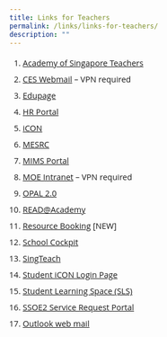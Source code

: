 ```yaml
---
title: Links for Teachers
permalink: /links/links-for-teachers/
description: ""
---
```

<ol style="margin-top:5px;">
<li style="font-size:14.5px; line-height:2;font-family:Open Sans;"><a href="https://academyofsingaporeteachers.moe.edu.sg/" target="_blank" rel="noopener noreferrer"style="font-family:Open Sans;">Academy of Singapore Teachers</a></li>
<li style="font-size:14.5px; line-height:2;font-family:Open Sans;"><a href="https://schools.gov.sg/owa/" target="_blank" rel="noopener noreferrer"style="font-family:Open Sans;">CES Webmail</a>&nbsp;&ndash; VPN required</li>
<li style="font-size:14.5px; line-height:2;font-family:Open Sans;"><a href="https://peihwasec.edupage.org/" target="_blank" rel="noopener noreferrer"style="font-family:Open Sans;">Edupage</a></li>
<li style="font-size:14.5px; line-height:2;font-family:Open Sans;"><a href="https://www.hrp.gov.sg/" target="_blank" rel="noopener noreferrer"style="font-family:Open Sans;">HR Portal</a></li>
<li style="font-size:14.5px; line-height:2;font-family:Open Sans;"><a href="http://icon.moe.edu.sg/" target="_blank" rel="noopener noreferrer"style="font-family:Open Sans;">iCON</a></li>
<li style="font-size:14.5px; line-height:2;font-family:Open Sans;"><a href="http://www.mesrc.net/" target="_blank" rel="noopener noreferrer"style="font-family:Open Sans;">MESRC</a></li>
<li style="font-size:14.5px; line-height:2;font-family:Open Sans;"><a href="https://portal.mims.moe.gov.sg/" target="_blank" rel="noopener noreferrer"style="font-family:Open Sans;">MIMS Portal</a></li>
<li style="font-size:14.5px; line-height:2;font-family:Open Sans;"><a href="https://intranet.moe.gov.sg/" target="_blank" rel="noopener noreferrer"style="font-family:Open Sans;">MOE Intranet</a>&nbsp;&ndash; VPN required</li>
<li style="font-size:14.5px; line-height:2;font-family:Open Sans;"><a href="https://www.opal2.moe.edu.sg/app/learner" target="_blank" rel="noopener noreferrer"style="font-family:Open Sans;">OPAL 2.0</a></li>
<li style="font-size:14.5px; line-height:2;font-family:Open Sans;"><a href="https://readacademy.moe.edu.sg/" target="_blank" rel="noopener noreferrer"style="font-family:Open Sans;">READ@Academy</a></li>
<li style="font-size:14.5px; line-height:2;font-family:Open Sans;"><a href="https://rbs.avero-tech.com/" target="_blank" rel="noopener noreferrer"style="font-family:Open Sans;">Resource Booking</a>&nbsp;[NEW]</li>
<li style="font-size:14.5px; line-height:2;font-family:Open Sans;"><a href="https://schoolcockpit.moe.gov.sg/" target="_blank" rel="noopener noreferrer"style="font-family:Open Sans;">School Cockpit</a></li>
<li style="font-size:14.5px; line-height:2;font-family:Open Sans;"><a href="http://singteach.nie.edu.sg/" target="_blank" rel="noopener noreferrer"style="font-family:Open Sans;">SingTeach</a></li>
<li style="font-size:14.5px; line-height:2;font-family:Open Sans;"><a href="https://workspace.google.com/dashboard" target="_blank" rel="noopener noreferrer"style="font-family:Open Sans;">Student iCON Login Page</a></li>
<li style="font-size:14.5px; line-height:2;font-family:Open Sans;"><a href="https://learning.moe.edu.sg/" target="_blank" rel="noopener noreferrer"style="font-family:Open Sans;">Student Learning Space (SLS)</a></li>
<li style="font-size:14.5px; line-height:2;font-family:Open Sans;"><a href="https://ssoe2.moe.edu.sg/" target="_blank" rel="noopener noreferrer"style="font-family:Open Sans;">SSOE2 Service Request Portal</a></li>
<li style="font-size:14.5px; line-height:2;font-family:Open Sans;"><a href="https://schools.gov.sg/owa/"style="font-family:Open Sans;">Outlook web mail</a></li>
</ol>